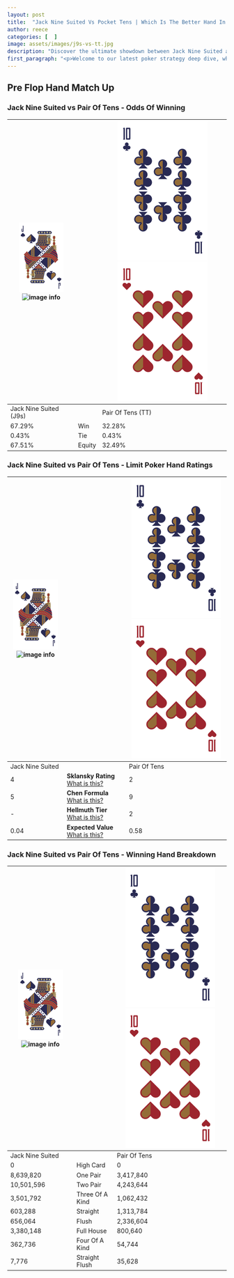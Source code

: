```yaml
---
layout: post
title:  "Jack Nine Suited Vs Pocket Tens | Which Is The Better Hand In Poker? A Complete Guide"
author: reece
categories: [  ]
image: assets/images/j9s-vs-tt.jpg
description: "Discover the ultimate showdown between Jack Nine Suited and Pair Of Tens in poker! Uncover the odds, strategies, and scenarios where one hand triumphs over the other. Get ready to up your poker game with this thrilling analysis."
first_paragraph: "<p>Welcome to our latest poker strategy deep dive, where we're pitting two distinct hands against each other in a high-stakes showdown: Jack Nine Suited vs Pair Of Tens.</p><p>In the dynamic world of poker, every decision counts, and knowing which hand holds the upper hand is key to your success at the table.</p><p>In this article, we'll dissect these two hands, explore the scenarios where one dominates the other, and equip you with the knowledge to make strategic choices that can tip the odds in your favor.</p><p>Get ready to unravel the intriguing dynamics of these poker hands and elevate your game to new heights.</p>"
---
```




[comment]: # (sp0)

## Pre Flop Hand Match Up

<div class="table hand-ratings" markdown="1"> 



### Jack Nine Suited vs Pair Of Tens - Odds Of Winning


    
| ![image info](assets/images/hand1/J.png) ![image info](assets/images/hand1/9s.png) |  | ![image info](assets/images/hand2/T.png) ![image info](assets/images/hand2/To.png) |
| -------- | -------- | -------- |
| Jack Nine Suited (J9s) |  | Pair Of Tens (TT) |
| 67.29% | Win | 32.28% |
| 0.43% | Tie | 0.43% |
| 67.51% | Equity | 32.49% |




[comment]: # (sp1)



### Jack Nine Suited vs Pair Of Tens - Limit Poker Hand Ratings


    
| ![image info](assets/images/hand1/J.png) ![image info](assets/images/hand1/9s.png) |  | ![image info](assets/images/hand2/T.png) ![image info](assets/images/hand2/To.png) |
| -------- | -------- | -------- |
| Jack Nine Suited |  | Pair Of Tens |
| 4 | **Sklansky Rating** [What is this?](/sklansky-rating-explained) | 2 |
| 5 | **Chen Formula** [What is this?](/chen-formula-explained) | 9 |
| - | **Hellmuth Tier** [What is this?](/Hellmuth-tier-explained) | 2 |
| 0.04 | **Expected Value** [What is this?](/expected-value-explained) | 0.58 |




[comment]: # (sp2)



### Jack Nine Suited vs Pair Of Tens - Winning Hand Breakdown


    
| ![image info](assets/images/hand1/J.png) ![image info](assets/images/hand1/9s.png) |  | ![image info](assets/images/hand2/T.png) ![image info](assets/images/hand2/To.png) |
| -------- | -------- | -------- |
| Jack Nine Suited |  | Pair Of Tens |
| 0 | High Card | 0 |
| 8,639,820 | One Pair | 3,417,840 |
| 10,501,596 | Two Pair | 4,243,644 |
| 3,501,792 | Three Of A Kind | 1,062,432 |
| 603,288 | Straight | 1,313,784 |
| 656,064 | Flush | 2,336,604 |
| 3,380,148 | Full House | 800,640 |
| 362,736 | Four Of A Kind | 54,744 |
| 7,776 | Straight Flush | 35,628 |




[comment]: # (sp3)



</div>

[comment]: # (sp4)



[comment]: # (sp5)

